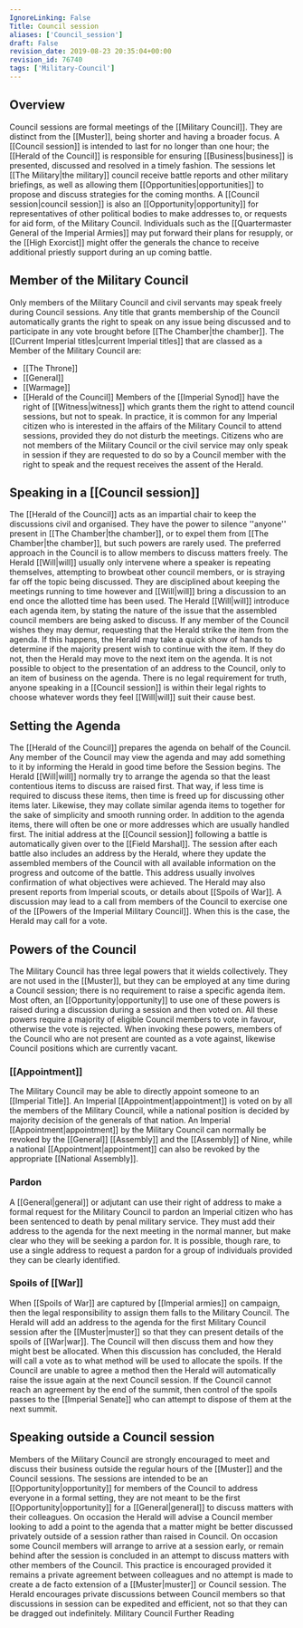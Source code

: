 ```yaml
---
IgnoreLinking: False
Title: Council session
aliases: ['Council_session']
draft: False
revision_date: 2019-08-23 20:35:04+00:00
revision_id: 76740
tags: ['Military-Council']
---
```


## Overview
Council sessions are formal meetings of the [[Military Council]]. They are distinct from the [[Muster]], being shorter and having a broader focus. A [[Council session]] is intended to last for no longer than one hour; the [[Herald of the Council]] is responsible for ensuring [[Business|business]] is presented, discussed and resolved in a timely fashion. The sessions let [[The Military|the military]] council receive battle reports and other military briefings, as well as allowing them [[Opportunities|opportunities]] to propose and discuss strategies for the coming months.
A [[Council session|council session]] is also an [[Opportunity|opportunity]] for representatives of other political bodies to make addresses to, or requests for aid form, of the Military Council. Individuals such as the [[Quartermaster General of the Imperial Armies]] may put forward their plans for  resupply, or the [[High Exorcist]] might offer the generals the chance to receive additional priestly support during an up coming battle.
## Member of the Military Council
Only members of the Military Council and civil servants may speak freely during Council sessions. Any title that grants membership of the Council automatically grants the right to speak on any issue being discussed and to participate in any vote brought before [[The Chamber|the chamber]]. The [[Current Imperial titles|current Imperial titles]] that are classed as a Member of the Military Council are:
* [[The Throne]]
* [[General]]
* [[Warmage]]
* [[Herald of the Council]]
Members of the [[Imperial Synod]] have the right of [[Witness|witness]] which grants them the right to attend council sessions, but not to speak. In practice, it is common for any Imperial citizen who is interested in the affairs of the Military Council to attend sessions, provided they do not disturb the meetings. Citizens who are not members of the Military Council or the civil service may only speak in session if they are requested to do so by a Council member with the right to speak and the request receives the assent of the Herald.
## Speaking in a [[Council session]]
The [[Herald of the Council]] acts as an impartial chair to keep the discussions civil and organised. They have the power to silence ''anyone'' present in [[The Chamber|the chamber]], or to expel them from [[The Chamber|the chamber]], but such powers are rarely used. The preferred approach in the Council is to allow members to discuss matters freely. The Herald [[Will|will]] usually only intervene where a speaker is repeating themselves, attempting to browbeat other council members, or is straying far off the topic being discussed. They are disciplined about keeping the meetings running to time however and [[Will|will]] bring a discussion to an end once the allotted time has been used.
The Herald [[Will|will]] introduce each agenda item, by stating the nature of the issue that the assembled council members are being asked to discuss. If any member of the Council wishes they may demur, requesting that the Herald strike the item from the agenda. If this happens, the Herald may take a quick show of hands to determine if the majority present wish to continue with the item. If they do not, then the Herald may move to the next item on the agenda. It is not possible to object to the presentation of an address to the Council, only to an item of business on the agenda.
There is no legal requirement for truth, anyone speaking in a [[Council session]] is within their legal rights to choose whatever words they feel [[Will|will]] suit their cause best.
## Setting the Agenda
The [[Herald of the Council]] prepares the agenda on behalf of the Council. Any member of the Council may view the agenda and may add something to it by informing the Herald in good time before the Session begins. The Herald [[Will|will]] normally try to arrange the agenda so that the least contentious items to discuss are raised first. That way, if less time is required to discuss these items, then time is freed up for discussing other items later. Likewise, they may collate similar agenda items to together for the sake of simplicity and smooth running order.
In addition to the agenda items, there will often be one or more addresses which are usually handled first. The initial address at the [[Council session]] following a battle is automatically given over to the [[Field Marshal]]. The session after each battle also includes an address by the Herald, where they update the assembled members of the Council with all available information on the progress and outcome of the battle. This address usually involves confirmation of what objectives were achieved. The Herald may also present reports from Imperial scouts, or details about [[Spoils of War]].
A discussion may lead to a call from members of the Council to exercise one of the [[Powers of the Imperial Military Council]]. When this is the case, the Herald may call for a vote.
## Powers of the Council
The Military Council has three legal powers that it wields collectively. They are not used in the [[Muster]], but they can be employed at any time during a Council session; there is no requirement to raise a specific agenda item. Most often, an [[Opportunity|opportunity]] to use one of these powers is raised during a discussion during a session and then voted on.
All these powers require a majority of eligible Council members to vote in favour, otherwise the vote is rejected. When invoking these powers, members of the Council who are not present are counted as a vote against, likewise Council positions which are currently vacant.
### [[Appointment]]
The Military Council may be able to directly appoint someone to an [[Imperial Title]]. An Imperial [[Appointment|appointment]] is voted on by all the members of the Military Council, while a national position is decided by majority decision of the generals of that nation.
An Imperial [[Appointment|appointment]] by the Military Council can normally be revoked by the [[General]] [[Assembly]] and the [[Assembly]] of Nine, while a national [[Appointment|appointment]] can also be revoked by the appropriate [[National Assembly]].
### Pardon
A [[General|general]] or adjutant can use their right of address to make a formal request for the Military Council to pardon an Imperial citizen who has been sentenced to death by penal military service. They must add their address to the agenda for the next meeting in the normal manner, but make clear who they will be seeking a pardon for. It is possible, though rare, to use a single address to request a pardon for a group of individuals provided they can be clearly identified.
### Spoils of [[War]]
When [[Spoils of War]] are captured by [[Imperial armies]] on campaign, then the legal responsibility to assign them falls to the Military Council. The Herald will add an address to the agenda for the first Military Council session after the [[Muster|muster]] so that they can present details of the spoils of [[War|war]]. The Council will then discuss them and how they might best be allocated. When this discussion has concluded, the Herald will call a vote as to what method will be used to allocate the spoils.
If the Council are unable to agree a method then the Herald will automatically raise the issue again at the next Council session. If the Council cannot reach an agreement by the end of the summit, then control of the spoils passes to the [[Imperial Senate]] who can attempt to dispose of them at the next summit.
## Speaking outside a Council session
Members of the Military Council are strongly encouraged to meet and discuss their business outside the regular hours of the [[Muster]] and the Council sessions. The sessions are intended to be an [[Opportunity|opportunity]] for members of the Council to address everyone in a formal setting, they are not meant to be the first [[Opportunity|opportunity]] for a [[General|general]] to discuss matters with their colleagues. On occasion the Herald will advise a Council member looking to add a point to the agenda that a matter might be better discussed privately outside of a session rather than raised in Council.
On occasion some Council members will arrange to arrive at a session early, or remain behind after the session is concluded in an attempt to discuss matters with other members of the Council. This practice is encouraged provided it remains a private agreement between colleagues and no attempt is made to create a de facto extension of a [[Muster|muster]] or Council session. The Herald encourages private discussions between Council members so that discussions in session can be expedited and efficient, not so that they can be dragged out indefinitely.
Military Council Further Reading